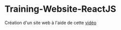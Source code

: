 # Training-Website-ReactJS
Création d'un site web à l'aide de cette <a href="https://youtu.be/QwarZBtFoFA">vidéo</a> 

